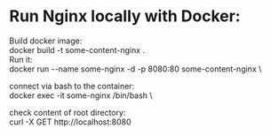 # Run Nginx locally with Docker:

Build docker image:\
docker build -t some-content-nginx . \
Run it: \
docker run --name some-nginx -d -p 8080:80 some-content-nginx \

connect via bash to the container: \
docker exec -it some-nginx /bin/bash \

check content of root directory: \
curl -X GET   http://localhost:8080 